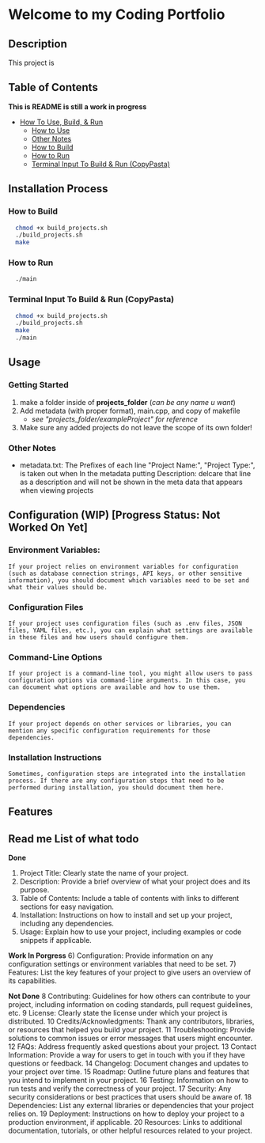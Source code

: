 # Welcome to my Coding Portfolio

## Description
  This project is 

## Table of Contents
**This is README is still a work in progress**
- [How To Use, Build, & Run](#how-to-use-build--run)
  - [How to Use](#how-to-use)
  - [Other Notes](#other-notes)
  - [How to Build](#how-to-build)
  - [How to Run](#how-to-run)
  - [Terminal Input To Build & Run (CopyPasta)](#terminal-input-to-build--run-copypasta)

## Installation Process
  ### How to Build
  ```Bash
    chmod +x build_projects.sh
    ./build_projects.sh
    make
  ```

  ### How to Run
  ```Bash
    ./main
  ```
  
  ### Terminal Input To Build & Run (CopyPasta)
  ```Bash
    chmod +x build_projects.sh
    ./build_projects.sh
    make
    ./main
  ```
  
## Usage 
  ### Getting Started 
  1) make a folder inside of **projects_folder** (*can be any name u want*)
  2) Add metadata (with proper format), main.cpp, and copy of makefile
     - *see "projects_folder/exampleProject" for reference*
  3) Make sure any added projects do not leave the scope of its own folder!
  
  ### Other Notes
  - metadata.txt: The Prefixes of each line "Project Name:", "Project Type:", is taken out when  In the metadata putting Description: delcare that line as a description and will not be shown in the meta data that appears when viewing projects

## Configuration (WIP) \[Progress Status: Not Worked On Yet\]
  ### Environment Variables:
    If your project relies on environment variables for configuration (such as database connection strings, API keys, or other sensitive information), you should document which variables need to be set and what their values should be.
    
  ### Configuration Files
    If your project uses configuration files (such as .env files, JSON files, YAML files, etc.), you can explain what settings are available in these files and how users should configure them.

  ### Command-Line Options
    If your project is a command-line tool, you might allow users to pass configuration options via command-line arguments. In this case, you can document what options are available and how to use them.
    
  ### Dependencies
    If your project depends on other services or libraries, you can mention any specific configuration requirements for those dependencies.

  ### Installation Instructions
    Sometimes, configuration steps are integrated into the installation process. If there are any configuration steps that need to be performed during installation, you should document them here.

## Features
  ### 


## Read me List of what todo

  **Done**
1) Project Title: Clearly state the name of your project.
2) Description: Provide a brief overview of what your project does and its purpose.
3) Table of Contents: Include a table of contents with links to different sections for easy navigation.
4) Installation: Instructions on how to install and set up your project, including any dependencies.
5) Usage: Explain how to use your project, including examples or code snippets if applicable.

  **Work In Porgress**
6) Configuration: Provide information on any configuration settings or environment variables that need to be set.
7) Features: List the key features of your project to give users an overview of its capabilities.

   **Not Done**
8 Contributing: Guidelines for how others can contribute to your project, including information on coding standards, pull request guidelines, etc.
9 License: Clearly state the license under which your project is distributed.
10 Credits/Acknowledgments: Thank any contributors, libraries, or resources that helped you build your project.
11 Troubleshooting: Provide solutions to common issues or error messages that users might encounter.
12 FAQs: Address frequently asked questions about your project.
13 Contact Information: Provide a way for users to get in touch with you if they have questions or feedback.
14 Changelog: Document changes and updates to your project over time.
15 Roadmap: Outline future plans and features that you intend to implement in your project.
16 Testing: Information on how to run tests and verify the correctness of your project.
17 Security: Any security considerations or best practices that users should be aware of.
18 Dependencies: List any external libraries or dependencies that your project relies on.
19 Deployment: Instructions on how to deploy your project to a production environment, if applicable.
20 Resources: Links to additional documentation, tutorials, or other helpful resources related to your project.